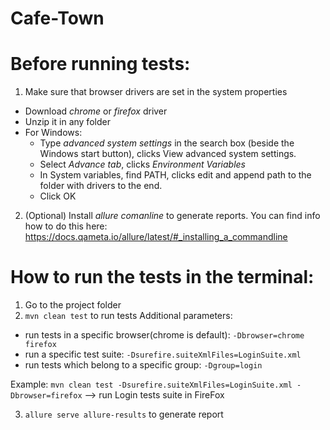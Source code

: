 # Cafe-Town

# Before running tests:
1. Make sure that browser drivers are set in the system properties 
* Download *chrome* or *firefox* driver
* Unzip it in any folder 
* For Windows: 
  * Type *advanced system settings* in the search box (beside the Windows start button), clicks View advanced system settings.
  * Select *Advance tab*, clicks *Environment Variables*
  * In System variables, find PATH, clicks edit and append path to the folder with drivers to the end.
  * Click OK
2. (Optional) Install *allure comanline* to generate reports. You can find info how to do this here: https://docs.qameta.io/allure/latest/#_installing_a_commandline


# How to run the tests in the terminal: 
1. Go to the project folder
2. `mvn clean test` to run tests
Additional parameters: 
* run tests in a specific browser(chrome is default): `-Dbrowser=chrome firefox`
* run a specific test suite: `-Dsurefire.suiteXmlFiles=LoginSuite.xml`
* run tests which belong to a specific group: `-Dgroup=login`

Example: `mvn clean test -Dsurefire.suiteXmlFiles=LoginSuite.xml -Dbrowser=firefox` 
 --> run Login tests suite in FireFox

3. `allure serve allure-results` to generate report 
